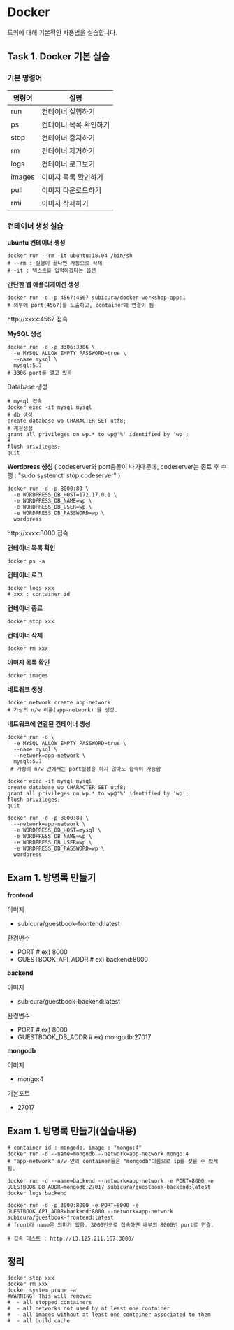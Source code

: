 # Docker

도커에 대해 기본적인 사용법을 실습합니다.

## Task 1. Docker 기본 실습

### 기본 명령어

| 명령어  |  설명  |
|---|---|
| run | 컨테이너 실행하기 |
| ps | 컨테이너 목록 확인하기 |
| stop | 컨테이너 중지하기 |
| rm | 컨테이너 제거하기 |
| logs | 컨테이너 로그보기 |
| images | 이미지 목록 확인하기 |
| pull | 이미지 다운로드하기 |
| rmi | 이미지 삭제하기 |

### 컨테이너 생성 실습

**ubuntu 컨테이너 생성**

```
docker run --rm -it ubuntu:18.04 /bin/sh
# --rm : 실행이 끝나면 자동으로 삭제
# -it : 텍스트를 입력하겠다는 옵션
```

**간단한 웹 애플리케이션 생성**

```
docker run -d -p 4567:4567 subicura/docker-workshop-app:1
# 외부에 port(4567)를 노출하고, container에 연결이 됨
```

http://xxxx:4567 접속

**MySQL 생성**

```
docker run -d -p 3306:3306 \
  -e MYSQL_ALLOW_EMPTY_PASSWORD=true \
  --name mysql \
  mysql:5.7
# 3306 port를 열고 있음
```

Database 생성

```
# mysql 접속
docker exec -it mysql mysql
# db 생성
create database wp CHARACTER SET utf8;
# 계정생성
grant all privileges on wp.* to wp@'%' identified by 'wp';
#
flush privileges;
quit
```

**Wordpress 생성**
( codeserver와 port충돌이 나기때문에, codeserver는 종료 후 수행 : "sudo systemctl stop codeserver" )
```
docker run -d -p 8000:80 \
  -e WORDPRESS_DB_HOST=172.17.0.1 \
  -e WORDPRESS_DB_NAME=wp \
  -e WORDPRESS_DB_USER=wp \
  -e WORDPRESS_DB_PASSWORD=wp \
  wordpress
```

http://xxxx:8000 접속

**컨테이너 목록 확인**

```
docker ps -a
```

**컨테이너 로그**

```
docker logs xxx 
# xxx : container id
```

**컨테이너 종료**

```
docker stop xxx
```

**컨테이너 삭제**

```
docker rm xxx
```

**이미지 목록 확인**

```
docker images
```

**네트워크 생성**

```
docker network create app-network
# 가상의 n/w 이름(app-network) 을 생성.
```

**네트워크에 연결된 컨테이너 생성**

```
docker run -d \
  -e MYSQL_ALLOW_EMPTY_PASSWORD=true \
  --name mysql \
  --network=app-network \
  mysql:5.7
 # 가상의 n/w 안에서는 port설정을 하지 않아도 접속이 가능함
```

```
docker exec -it mysql mysql
create database wp CHARACTER SET utf8;
grant all privileges on wp.* to wp@'%' identified by 'wp';
flush privileges;
quit
```

```
docker run -d -p 8000:80 \
  --network=app-network \
  -e WORDPRESS_DB_HOST=mysql \
  -e WORDPRESS_DB_NAME=wp \
  -e WORDPRESS_DB_USER=wp \
  -e WORDPRESS_DB_PASSWORD=wp \
  wordpress
```

## Exam 1. 방명록 만들기

**frontend**

이미지
- subicura/guestbook-frontend:latest

환경변수
- PORT # ex) 8000
- GUESTBOOK_API_ADDR # ex) backend:8000

**backend**

이미지
- subicura/guestbook-backend:latest

환경변수
- PORT # ex) 8000
- GUESTBOOK_DB_ADDR # ex) mongodb:27017

**mongodb**

이미지
- mongo:4

기본포트
- 27017


## Exam 1. 방명록 만들기(실습내용)
```
# container id : mongodb, image : "mongo:4"
docker run -d --name=mongodb --network=app-network mongo:4
# "app-network" n/w 안의 container들은 "mongodb"이름으로 ip를 찾을 수 있게 됨.

docker run -d --name=backend --network=app-network -e PORT=8000 -e GUESTBOOK_DB_ADDR=mongodb:27017 subicura/guestbook-backend:latest
docker logs backend

docker run -d -p 3000:8000 -e PORT=8000 -e GUESTBOOK_API_ADDR=backend:8000 --network=app-network subicura/guestbook-frontend:latest
# front라 name은 의미가 없음. 3000번으로 접속하면 내부의 8000번 port로 연결.

# 접속 테스트 : http://13.125.211.167:3000/
```

## 정리

```
docker stop xxx
docker rm xxx
docker system prune -a
#WARNING! This will remove:
#  - all stopped containers
#  - all networks not used by at least one container
#  - all images without at least one container associated to them
#  - all build cache
```
